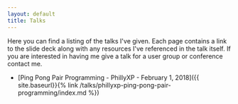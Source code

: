 ```yaml
---
layout: default
title: Talks 
---
```


Here you can find a listing of the talks I've given. Each page contains a link to the slide deck along with any resources I've referenced in the talk itself. If you are interested in having me give a talk for a user group or conference contact me.

* [Ping Pong Pair Programming - PhillyXP - February 1, 2018]({{ site.baseurl}}{% link /talks/phillyxp-ping-pong-pair-programming/index.md %})